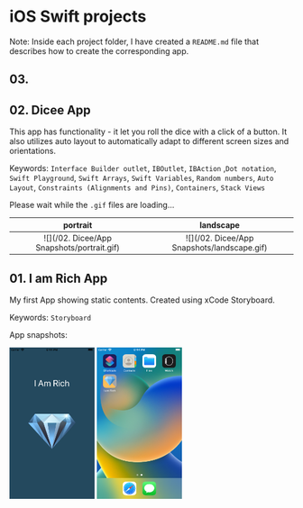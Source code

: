 # iOS Swift projects
Note: Inside each project folder, I have created a `README.md` file that describes how to create the corresponding app. 

## 03. 


## 02. Dicee App
This app has functionality - it let you roll the dice with a click of a button. It also utilizes auto layout to automatically adapt to different screen sizes and orientations. 

Keywords: `Interface Builder outlet`, `IBOutlet`, `IBAction` ,`Dot notation`, `Swift Playground`, `Swift Arrays`, `Swift Variables`, `Random numbers`, `Auto Layout`, `Constraints (Alignments and Pins)`, `Containers`, `Stack Views`

Please wait while the `.gif` files are loading...

| portrait | landscape |
:-------------------------:|:-------------------------:
![](/02. Dicee/App Snapshots/portrait.gif) | ![](/02. Dicee/App Snapshots/landscape.gif)


## 01. I am Rich App
My first App showing static contents. Created using xCode Storyboard.

Keywords: `Storyboard`

App snapshots:

<img src="/01. I am Rich/App Snapshots/portrait.png" width="30%"> <img src="/01. I am Rich/App Snapshots/Home Screen.png" width="30%">

